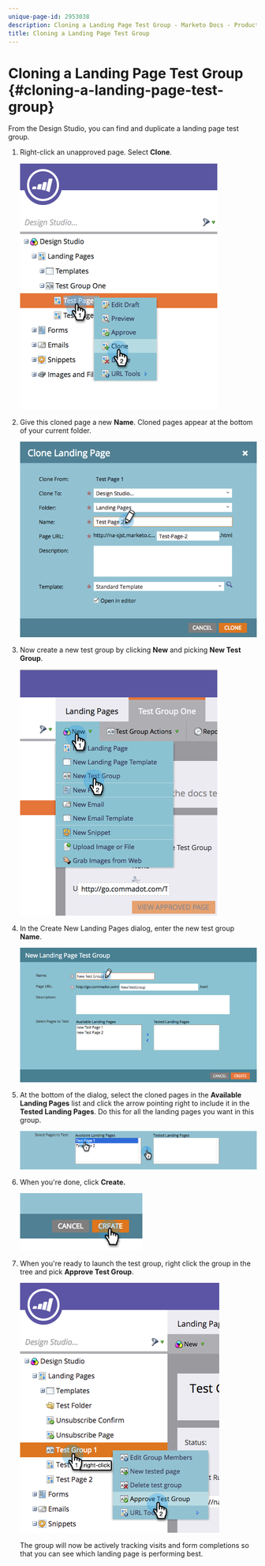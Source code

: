 ```yaml
---
unique-page-id: 2953038
description: Cloning a Landing Page Test Group - Marketo Docs - Product Documentation
title: Cloning a Landing Page Test Group
---
```


# Cloning a Landing Page Test Group {#cloning-a-landing-page-test-group}

From the&nbsp;Design Studio, you can find and duplicate a landing page test group.

1. Right-click an unapproved page. Select **Clone**.

   ![](assets/image2015-4-27-15-3a11-3a24.png)

1. Give this cloned page a new **Name**. Cloned pages appear at the bottom of your current folder.

   ![](assets/image2015-4-27-16-3a10-3a10.png)

1. Now create a new test group by clicking **New** and picking **New Test Group**.

   ![](assets/image2015-4-27-15-3a49-3a54.png)

1. In the Create New Landing Pages dialog, enter the new test group **Name**.

   ![](assets/image2015-4-27-15-3a58-3a13.png)

1. At the bottom of the dialog, select the cloned pages in the **Available Landing Pages** list and click the arrow pointing right to include it in the **Tested Landing Pages**. Do this for all the landing pages you want in this group.

   ![](assets/image2015-4-27-16-3a3-3a22.png)

1. When you're done, click **Create.**

   ![](assets/image2015-4-27-16-3a7-3a50.png)

1. When you're ready to launch the test group, right click the group in the tree and pick **Approve Test Group**.

   ![](assets/image2015-4-27-16-3a19-3a10.png)

   The group will now be actively tracking visits and form completions so that you can see which landing page is performing best.

